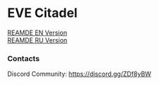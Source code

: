 # EVE Citadel
[REAMDE EN Version](README_EN.md)<br>
[REAMDE RU Version](README_RU.md)

### Contacts
Discord Community: https://discord.gg/ZDf8yBW